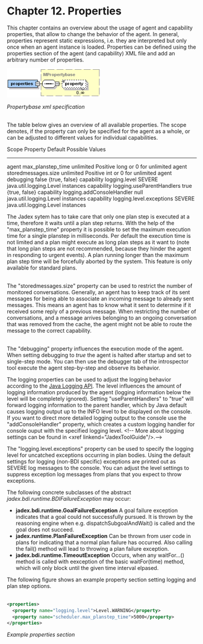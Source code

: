<span>Chapter 12. Properties</span> 
===================================

This chapter contains an overview about the usage of agent and capability properties, that allow to change the behavior of the agent. In general, properties represent static expressions, i.e. they are interpreted but only once when an agent instance is loaded. Properties can be defined using the properties section of the agent (and capability) XML file and add an arbitrary number of properties.

![](jadexpropertiesadf.png)

*Propertybase xml specification* 

 \
The table below gives an overview of all available properties. The scope denotes, if the property can only be specified for the agent as a whole, or can be adjusted to different values for individual capabilities.

<div class="wikimodel-emptyline">

</div>

  Scope        Property                    Default     Possible Values
  ------------ --------------------------- ----------- -----------------------------------
  agent        max\_planstep\_time         unlimited   Positive long or 0 for unlimited
  agent        storedmessages.size         unlimited   Positive int or 0 for unlimited
  agent        debugging                   false       {true, false}
  capability   logging.level               SEVERE      java.util.logging.Level instances
  capability   logging.useParentHandlers   true        {true, false}
  capability   logging.addConsoleHandler   null        java.util.logging.Level instances
  capability   logging.level.exceptions    SEVERE      java.util.logging.Level instances

The Jadex sytem has to take care that only one plan step is executed at a time, therefore it waits until a plan step returns. With the help of the "max\_planstep\_time" property it is possible to set the maximum execution time for a single planstep in milliseconds. Per default the execution time is not limited and a plan might execute as long plan steps as it want to (note that long plan steps are not recommended, because they hinder the agent in responding to urgent events). A plan running longer than the maximum plan step time will be forcefully aborted by the system. This feature is only available for standard plans.

\
The "storedmessages.size" property can be used to restrict the number of monitored conversations. Generally, an agent has to keep track of its sent messages for being able to associate an incoming message to already sent messages. This means an agent has to know what it sent to determine if it received some reply of a previous message. When restricting the number of conversations, and a message arrives belonging to an ongoing conversation that was removed from the cache, the agent might not be able to route the message to the correct capability.

\
The "debugging" property influences the execution mode of the agent. When setting debugging to *true* the agent is halted after startup and set to single-step mode. You can then use the debugger tab of the introspector tool execute the agent step-by-step and observe its behavior.

<div class="wikimodel-emptyline">

</div>

The logging properties can be used to adjust the logging behavior according to the <span class="wikiexternallink">[Java Logging API](http://java.sun.com/j2se/1.4/docs/guide/util/logging/overview.html)</span>. The level influences the amount of logging information produced by the agent (logging information below the level will be completely ignored). Setting "useParentHandlers" to "true" will forward logging information to the parent handler, which by Java default causes logging output up to the INFO level to be displayed on the console. If you want to direct more detailed logging output to the console use the "addConsoleHandler" property, which creates a custom logging handler for console ouput with the specified logging level. &lt;!-- More about logging settings can be found in &lt;xref linkend="JadexToolGuide"/&gt;.--&gt;

<div class="wikimodel-emptyline">

</div>

The "logging.level.exceptions" property can be used to specify the logging level for uncatched exceptions occurring in plan bodies. Using the default settings for logging (non-BDI specific) exceptions are printed out as SEVERE log messages to the console. You can adjust the level settings to suppress exception log messages from plans that you expect to throw exceptions. 

<div class="wikimodel-emptyline">

</div>

The following concrete subclasses of the abstract *jadex.bdi.runtime.BDIFailureException* may occur:

-   **jadex.bdi.runtime.GoalFailureException** A goal failure exception indicates that a goal could not successfully pursued. It is thrown by the reasoning engine when e.g. dispatchSubgoalAndWait() is called and the goal does not succeed. 
-   **jadex.runtime.PlanFailureException** Can be thrown from user code in plans for indicating that a normal plan failure has occurred. Also calling the fail() method will lead to throwing a plan failure exception.
-   **jadex.bdi.runtime.TimeoutException** Occurs, when any waitFor...() method is called with eexception of the basic waitFor(time) method, which will only block until the given time interval elpased.

The following figure shows an example property section setting logging and plan step options.


```xml

<properties> 
  <property name="logging.level">Level.WARNING</property>
  <property name="scheduler.max_planstep_time">5000</property>
</properties>

```


*Example properties section*

